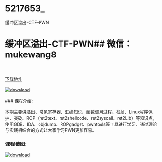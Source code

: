 # 5217653_
缓冲区溢出-CTF-PWN
# 缓冲区溢出-CTF-PWN## 微信：mukewang8
<br/></br>[下载地址](http://www.36tz.cn/article/5217653 "下载地址")
<br/></br>[![download](http://36tz.cn/muke_img/2021_01_1-60-300x169.png "下载地址")](http://www.36tz.cn/article/5217653 "下载地址")
<br/></br>### 课程介绍:<br/></br>本期主要讲溢出、常见寄存器、汇编知识、函数调用过程、栈帧、Linux程序保护、突破、ROP（ret2text、ret2shellcode、ret2syscall、ret2Lib）等知识点，使用GDB、IDA、objdump、ROPgadget、pwntools等工具进行学习，通过理论与实践相结合的方式让大家学习PWN更加容易。

### 课程截图:
[![download](http://36tz.cn/muke_img/2021_01_2-70.png "下载地址")](http://www.36tz.cn/article/5217653 "下载地址")
